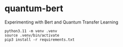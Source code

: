 # quantum-bert

Experimenting with Bert and Quantum Transfer Learning

```
python3.11 -m venv .venv
source .venv/bin/activate
pip3 install -r requirements.txt
```
